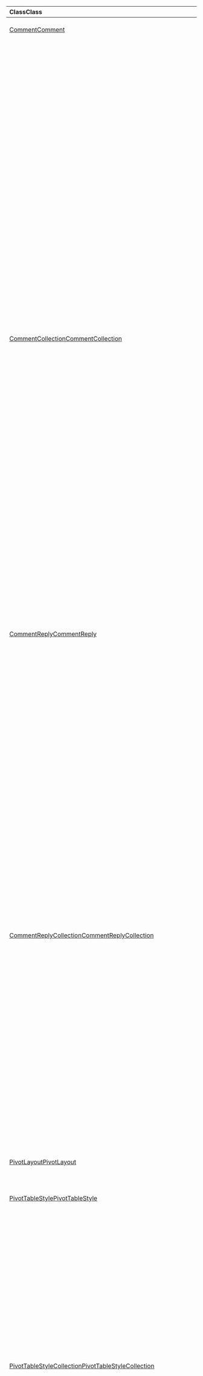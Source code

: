 | <span data-ttu-id="04aca-101">Class</span><span class="sxs-lookup"><span data-stu-id="04aca-101">Class</span></span> | <span data-ttu-id="04aca-102">Campos</span><span class="sxs-lookup"><span data-stu-id="04aca-102">Fields</span></span> | <span data-ttu-id="04aca-103">Descripción</span><span class="sxs-lookup"><span data-stu-id="04aca-103">Description</span></span> |
|:---|:---|:---|
|[<span data-ttu-id="04aca-104">Comment</span><span class="sxs-lookup"><span data-stu-id="04aca-104">Comment</span></span>](/javascript/api/excel/excel.comment)|[<span data-ttu-id="04aca-105">content</span><span class="sxs-lookup"><span data-stu-id="04aca-105">content</span></span>](/javascript/api/excel/excel.comment#content)|<span data-ttu-id="04aca-106">Contenido del comentario.</span><span class="sxs-lookup"><span data-stu-id="04aca-106">The comment's content.</span></span>|
||[<span data-ttu-id="04aca-107">delete()</span><span class="sxs-lookup"><span data-stu-id="04aca-107">delete()</span></span>](/javascript/api/excel/excel.comment#delete--)|<span data-ttu-id="04aca-108">Elimina el comentario y todas las respuestas conectadas.</span><span class="sxs-lookup"><span data-stu-id="04aca-108">Deletes the comment and all the connected replies.</span></span>|
||[<span data-ttu-id="04aca-109">getLocation()</span><span class="sxs-lookup"><span data-stu-id="04aca-109">getLocation()</span></span>](/javascript/api/excel/excel.comment#getlocation--)|<span data-ttu-id="04aca-110">Obtiene la celda en la que se encuentra este comentario.</span><span class="sxs-lookup"><span data-stu-id="04aca-110">Gets the cell where this comment is located.</span></span>|
||[<span data-ttu-id="04aca-111">authorEmail</span><span class="sxs-lookup"><span data-stu-id="04aca-111">authorEmail</span></span>](/javascript/api/excel/excel.comment#authoremail)|<span data-ttu-id="04aca-112">Obtiene el correo electrónico del autor del comentario.</span><span class="sxs-lookup"><span data-stu-id="04aca-112">Gets the email of the comment's author.</span></span>|
||[<span data-ttu-id="04aca-113">authorName</span><span class="sxs-lookup"><span data-stu-id="04aca-113">authorName</span></span>](/javascript/api/excel/excel.comment#authorname)|<span data-ttu-id="04aca-114">Obtiene el nombre del autor del comentario.</span><span class="sxs-lookup"><span data-stu-id="04aca-114">Gets the name of the comment's author.</span></span>|
||[<span data-ttu-id="04aca-115">creationDate</span><span class="sxs-lookup"><span data-stu-id="04aca-115">creationDate</span></span>](/javascript/api/excel/excel.comment#creationdate)|<span data-ttu-id="04aca-116">Obtiene la hora de creación del comentario.</span><span class="sxs-lookup"><span data-stu-id="04aca-116">Gets the creation time of the comment.</span></span>|
||[<span data-ttu-id="04aca-117">id</span><span class="sxs-lookup"><span data-stu-id="04aca-117">id</span></span>](/javascript/api/excel/excel.comment#id)|<span data-ttu-id="04aca-118">Especifica el identificador del comentario.</span><span class="sxs-lookup"><span data-stu-id="04aca-118">Specifies the comment identifier.</span></span>|
||[<span data-ttu-id="04aca-119">replies</span><span class="sxs-lookup"><span data-stu-id="04aca-119">replies</span></span>](/javascript/api/excel/excel.comment#replies)|<span data-ttu-id="04aca-120">Indica una colección de objetos de respuesta asociados con el comentario.</span><span class="sxs-lookup"><span data-stu-id="04aca-120">Represents a collection of reply objects associated with the comment.</span></span>|
|[<span data-ttu-id="04aca-121">CommentCollection</span><span class="sxs-lookup"><span data-stu-id="04aca-121">CommentCollection</span></span>](/javascript/api/excel/excel.commentcollection)|[<span data-ttu-id="04aca-122">Add (cellAddress: \| cadena de rango, Content: String, ContentType?: Excel. ContentType)</span><span class="sxs-lookup"><span data-stu-id="04aca-122">add(cellAddress: Range \| string, content: string, contentType?: Excel.ContentType)</span></span>](/javascript/api/excel/excel.commentcollection#add-celladdress--content--contenttype-)|<span data-ttu-id="04aca-123">Crea un nuevo comentario con el contenido específico de la celda.</span><span class="sxs-lookup"><span data-stu-id="04aca-123">Creates a new comment with the given content on the given cell.</span></span>|
||[<span data-ttu-id="04aca-124">getCount()</span><span class="sxs-lookup"><span data-stu-id="04aca-124">getCount()</span></span>](/javascript/api/excel/excel.commentcollection#getcount--)|<span data-ttu-id="04aca-125">Obtiene el número de comentarios de la colección.</span><span class="sxs-lookup"><span data-stu-id="04aca-125">Gets the number of comments in the collection.</span></span>|
||[<span data-ttu-id="04aca-126">getItem(commentId: string)</span><span class="sxs-lookup"><span data-stu-id="04aca-126">getItem(commentId: string)</span></span>](/javascript/api/excel/excel.commentcollection#getitem-commentid-)|<span data-ttu-id="04aca-127">Obtiene un comentario de la colección en función de su identificador.</span><span class="sxs-lookup"><span data-stu-id="04aca-127">Gets a comment from the collection based on its ID.</span></span>|
||[<span data-ttu-id="04aca-128">getItemAt(index: number)</span><span class="sxs-lookup"><span data-stu-id="04aca-128">getItemAt(index: number)</span></span>](/javascript/api/excel/excel.commentcollection#getitemat-index-)|<span data-ttu-id="04aca-129">Obtiene un comentario de la colección en función de su posición.</span><span class="sxs-lookup"><span data-stu-id="04aca-129">Gets a comment from the collection based on its position.</span></span>|
||[<span data-ttu-id="04aca-130">getItemByCell(cellAddress: Range \| string)</span><span class="sxs-lookup"><span data-stu-id="04aca-130">getItemByCell(cellAddress: Range \| string)</span></span>](/javascript/api/excel/excel.commentcollection#getitembycell-celladdress-)|<span data-ttu-id="04aca-131">Obtiene el comentario de la celda especificada.</span><span class="sxs-lookup"><span data-stu-id="04aca-131">Gets the comment from the specified cell.</span></span>|
||[<span data-ttu-id="04aca-132">getItemByReplyId(replyId: string)</span><span class="sxs-lookup"><span data-stu-id="04aca-132">getItemByReplyId(replyId: string)</span></span>](/javascript/api/excel/excel.commentcollection#getitembyreplyid-replyid-)|<span data-ttu-id="04aca-133">Obtiene el comentario al que está conectada la respuesta determinada.</span><span class="sxs-lookup"><span data-stu-id="04aca-133">Gets the comment to which the given reply is connected.</span></span>|
||[<span data-ttu-id="04aca-134">items</span><span class="sxs-lookup"><span data-stu-id="04aca-134">items</span></span>](/javascript/api/excel/excel.commentcollection#items)|<span data-ttu-id="04aca-135">Obtiene los elementos secundarios cargados en esta colección.</span><span class="sxs-lookup"><span data-stu-id="04aca-135">Gets the loaded child items in this collection.</span></span>|
|[<span data-ttu-id="04aca-136">CommentReply</span><span class="sxs-lookup"><span data-stu-id="04aca-136">CommentReply</span></span>](/javascript/api/excel/excel.commentreply)|[<span data-ttu-id="04aca-137">content</span><span class="sxs-lookup"><span data-stu-id="04aca-137">content</span></span>](/javascript/api/excel/excel.commentreply#content)|<span data-ttu-id="04aca-138">Contenido de la respuesta del comentario.</span><span class="sxs-lookup"><span data-stu-id="04aca-138">The comment reply's content.</span></span>|
||[<span data-ttu-id="04aca-139">delete()</span><span class="sxs-lookup"><span data-stu-id="04aca-139">delete()</span></span>](/javascript/api/excel/excel.commentreply#delete--)|<span data-ttu-id="04aca-140">Elimina la respuesta del comentario.</span><span class="sxs-lookup"><span data-stu-id="04aca-140">Deletes the comment reply.</span></span>|
||[<span data-ttu-id="04aca-141">getLocation()</span><span class="sxs-lookup"><span data-stu-id="04aca-141">getLocation()</span></span>](/javascript/api/excel/excel.commentreply#getlocation--)|<span data-ttu-id="04aca-142">Obtiene la celda en la que se encuentra este comentario de respuesta.</span><span class="sxs-lookup"><span data-stu-id="04aca-142">Gets the cell where this comment reply is located.</span></span>|
||[<span data-ttu-id="04aca-143">getParentComment()</span><span class="sxs-lookup"><span data-stu-id="04aca-143">getParentComment()</span></span>](/javascript/api/excel/excel.commentreply#getparentcomment--)|<span data-ttu-id="04aca-144">Obtiene el comentario primario de esta respuesta.</span><span class="sxs-lookup"><span data-stu-id="04aca-144">Gets the parent comment of this reply.</span></span>|
||[<span data-ttu-id="04aca-145">authorEmail</span><span class="sxs-lookup"><span data-stu-id="04aca-145">authorEmail</span></span>](/javascript/api/excel/excel.commentreply#authoremail)|<span data-ttu-id="04aca-146">Obtiene el correo electrónico del autor de la respuesta del comentario.</span><span class="sxs-lookup"><span data-stu-id="04aca-146">Gets the email of the comment reply's author.</span></span>|
||[<span data-ttu-id="04aca-147">authorName</span><span class="sxs-lookup"><span data-stu-id="04aca-147">authorName</span></span>](/javascript/api/excel/excel.commentreply#authorname)|<span data-ttu-id="04aca-148">Obtiene el nombre del autor de la respuesta del comentario.</span><span class="sxs-lookup"><span data-stu-id="04aca-148">Gets the name of the comment reply's author.</span></span>|
||[<span data-ttu-id="04aca-149">creationDate</span><span class="sxs-lookup"><span data-stu-id="04aca-149">creationDate</span></span>](/javascript/api/excel/excel.commentreply#creationdate)|<span data-ttu-id="04aca-150">Obtiene la hora de creación de la respuesta del comentario.</span><span class="sxs-lookup"><span data-stu-id="04aca-150">Gets the creation time of the comment reply.</span></span>|
||[<span data-ttu-id="04aca-151">id</span><span class="sxs-lookup"><span data-stu-id="04aca-151">id</span></span>](/javascript/api/excel/excel.commentreply#id)|<span data-ttu-id="04aca-152">Especifica el identificador de respuesta de comentario.</span><span class="sxs-lookup"><span data-stu-id="04aca-152">Specifies the comment reply identifier.</span></span>|
|[<span data-ttu-id="04aca-153">CommentReplyCollection</span><span class="sxs-lookup"><span data-stu-id="04aca-153">CommentReplyCollection</span></span>](/javascript/api/excel/excel.commentreplycollection)|[<span data-ttu-id="04aca-154">add(content: string, contentType?: Excel.ContentType)</span><span class="sxs-lookup"><span data-stu-id="04aca-154">add(content: string, contentType?: Excel.ContentType)</span></span>](/javascript/api/excel/excel.commentreplycollection#add-content--contenttype-)|<span data-ttu-id="04aca-155">Crea una respuesta comentario por comentario.</span><span class="sxs-lookup"><span data-stu-id="04aca-155">Creates a comment reply for comment.</span></span>|
||[<span data-ttu-id="04aca-156">getCount()</span><span class="sxs-lookup"><span data-stu-id="04aca-156">getCount()</span></span>](/javascript/api/excel/excel.commentreplycollection#getcount--)|<span data-ttu-id="04aca-157">Obtiene el número de respuestas de comentarios de la colección.</span><span class="sxs-lookup"><span data-stu-id="04aca-157">Gets the number of comment replies in the collection.</span></span>|
||[<span data-ttu-id="04aca-158">getItem(commentReplyId: string)</span><span class="sxs-lookup"><span data-stu-id="04aca-158">getItem(commentReplyId: string)</span></span>](/javascript/api/excel/excel.commentreplycollection#getitem-commentreplyid-)|<span data-ttu-id="04aca-159">Devuelve una respuesta de comentario identificada por su Id.</span><span class="sxs-lookup"><span data-stu-id="04aca-159">Returns a comment reply identified by its ID.</span></span>|
||[<span data-ttu-id="04aca-160">getItemAt(index: number)</span><span class="sxs-lookup"><span data-stu-id="04aca-160">getItemAt(index: number)</span></span>](/javascript/api/excel/excel.commentreplycollection#getitemat-index-)|<span data-ttu-id="04aca-161">Obtiene una respuesta comentario en función de su posición en la colección.</span><span class="sxs-lookup"><span data-stu-id="04aca-161">Gets a comment reply based on its position in the collection.</span></span>|
||[<span data-ttu-id="04aca-162">items</span><span class="sxs-lookup"><span data-stu-id="04aca-162">items</span></span>](/javascript/api/excel/excel.commentreplycollection#items)|<span data-ttu-id="04aca-163">Obtiene los elementos secundarios cargados en esta colección.</span><span class="sxs-lookup"><span data-stu-id="04aca-163">Gets the loaded child items in this collection.</span></span>|
|[<span data-ttu-id="04aca-164">PivotLayout</span><span class="sxs-lookup"><span data-stu-id="04aca-164">PivotLayout</span></span>](/javascript/api/excel/excel.pivotlayout)|[<span data-ttu-id="04aca-165">enableFieldList</span><span class="sxs-lookup"><span data-stu-id="04aca-165">enableFieldList</span></span>](/javascript/api/excel/excel.pivotlayout#enablefieldlist)|<span data-ttu-id="04aca-166">Especifica si se puede mostrar la lista de campos en la interfaz de usuario.</span><span class="sxs-lookup"><span data-stu-id="04aca-166">Specifies if the field list can be shown in the UI.</span></span>|
|[<span data-ttu-id="04aca-167">PivotTableStyle</span><span class="sxs-lookup"><span data-stu-id="04aca-167">PivotTableStyle</span></span>](/javascript/api/excel/excel.pivottablestyle)|[<span data-ttu-id="04aca-168">delete()</span><span class="sxs-lookup"><span data-stu-id="04aca-168">delete()</span></span>](/javascript/api/excel/excel.pivottablestyle#delete--)|<span data-ttu-id="04aca-169">Elimina la PivotTableStyle.</span><span class="sxs-lookup"><span data-stu-id="04aca-169">Deletes the PivotTableStyle.</span></span>|
||[<span data-ttu-id="04aca-170">duplicate()</span><span class="sxs-lookup"><span data-stu-id="04aca-170">duplicate()</span></span>](/javascript/api/excel/excel.pivottablestyle#duplicate--)|<span data-ttu-id="04aca-171">Crea un duplicado de este PivotTableStyle con copias de todos los elementos de estilo.</span><span class="sxs-lookup"><span data-stu-id="04aca-171">Creates a duplicate of this PivotTableStyle with copies of all the style elements.</span></span>|
||[<span data-ttu-id="04aca-172">name</span><span class="sxs-lookup"><span data-stu-id="04aca-172">name</span></span>](/javascript/api/excel/excel.pivottablestyle#name)|<span data-ttu-id="04aca-173">Obtiene el nombre del PivotTableStyle.</span><span class="sxs-lookup"><span data-stu-id="04aca-173">Gets the name of the PivotTableStyle.</span></span>|
||[<span data-ttu-id="04aca-174">readOnly</span><span class="sxs-lookup"><span data-stu-id="04aca-174">readOnly</span></span>](/javascript/api/excel/excel.pivottablestyle#readonly)|<span data-ttu-id="04aca-175">Especifica si este objeto PivotTableStyle es de solo lectura.</span><span class="sxs-lookup"><span data-stu-id="04aca-175">Specifies if this PivotTableStyle object is read-only.</span></span>|
|[<span data-ttu-id="04aca-176">PivotTableStyleCollection</span><span class="sxs-lookup"><span data-stu-id="04aca-176">PivotTableStyleCollection</span></span>](/javascript/api/excel/excel.pivottablestylecollection)|[<span data-ttu-id="04aca-177">add(name: string, makeUniqueName?: boolean)</span><span class="sxs-lookup"><span data-stu-id="04aca-177">add(name: string, makeUniqueName?: boolean)</span></span>](/javascript/api/excel/excel.pivottablestylecollection#add-name--makeuniquename-)|<span data-ttu-id="04aca-178">Crea un PivotTableStyle en blanco con el nombre especificado.</span><span class="sxs-lookup"><span data-stu-id="04aca-178">Creates a blank PivotTableStyle with the specified name.</span></span>|
||[<span data-ttu-id="04aca-179">getCount()</span><span class="sxs-lookup"><span data-stu-id="04aca-179">getCount()</span></span>](/javascript/api/excel/excel.pivottablestylecollection#getcount--)|<span data-ttu-id="04aca-180">Obtiene el número de estilos de tabla dinámica en la colección.</span><span class="sxs-lookup"><span data-stu-id="04aca-180">Gets the number of PivotTable styles in the collection.</span></span>|
||[<span data-ttu-id="04aca-181">getDefault()</span><span class="sxs-lookup"><span data-stu-id="04aca-181">getDefault()</span></span>](/javascript/api/excel/excel.pivottablestylecollection#getdefault--)|<span data-ttu-id="04aca-182">Obtiene el PivotTableStyle predeterminado para el ámbito del objeto principal.</span><span class="sxs-lookup"><span data-stu-id="04aca-182">Gets the default PivotTableStyle for the parent object's scope.</span></span>|
||[<span data-ttu-id="04aca-183">getItem(name: string)</span><span class="sxs-lookup"><span data-stu-id="04aca-183">getItem(name: string)</span></span>](/javascript/api/excel/excel.pivottablestylecollection#getitem-name-)|<span data-ttu-id="04aca-184">Obtiene un PivotTableStyle por nombre.</span><span class="sxs-lookup"><span data-stu-id="04aca-184">Gets a PivotTableStyle by name.</span></span>|
||[<span data-ttu-id="04aca-185">getItemOrNullObject(name: string)</span><span class="sxs-lookup"><span data-stu-id="04aca-185">getItemOrNullObject(name: string)</span></span>](/javascript/api/excel/excel.pivottablestylecollection#getitemornullobject-name-)|<span data-ttu-id="04aca-186">Obtiene un PivotTableStyle por nombre.</span><span class="sxs-lookup"><span data-stu-id="04aca-186">Gets a PivotTableStyle by name.</span></span>|
||[<span data-ttu-id="04aca-187">items</span><span class="sxs-lookup"><span data-stu-id="04aca-187">items</span></span>](/javascript/api/excel/excel.pivottablestylecollection#items)|<span data-ttu-id="04aca-188">Obtiene los elementos secundarios cargados en esta colección.</span><span class="sxs-lookup"><span data-stu-id="04aca-188">Gets the loaded child items in this collection.</span></span>|
||[<span data-ttu-id="04aca-189">setDefault(newDefaultStyle: PivotTableStyle \| string)</span><span class="sxs-lookup"><span data-stu-id="04aca-189">setDefault(newDefaultStyle: PivotTableStyle \| string)</span></span>](/javascript/api/excel/excel.pivottablestylecollection#setdefault-newdefaultstyle-)|<span data-ttu-id="04aca-190">Establece el PivotTableStyle predeterminado para usar en el ámbito del objeto principal.</span><span class="sxs-lookup"><span data-stu-id="04aca-190">Sets the default PivotTableStyle for use in the parent object's scope.</span></span>|
|[<span data-ttu-id="04aca-191">Range</span><span class="sxs-lookup"><span data-stu-id="04aca-191">Range</span></span>](/javascript/api/excel/excel.range)|[<span data-ttu-id="04aca-192">Group (groupOption: Excel. GroupOption)</span><span class="sxs-lookup"><span data-stu-id="04aca-192">group(groupOption: Excel.GroupOption)</span></span>](/javascript/api/excel/excel.range#group-groupoption-)|<span data-ttu-id="04aca-193">Agrupa las columnas y las filas de un esquema.</span><span class="sxs-lookup"><span data-stu-id="04aca-193">Groups columns and rows for an outline.</span></span>|
||[<span data-ttu-id="04aca-194">hideGroupDetails (groupOption: Excel. GroupOption)</span><span class="sxs-lookup"><span data-stu-id="04aca-194">hideGroupDetails(groupOption: Excel.GroupOption)</span></span>](/javascript/api/excel/excel.range#hidegroupdetails-groupoption-)|<span data-ttu-id="04aca-195">Oculta los detalles del grupo de filas o columnas.</span><span class="sxs-lookup"><span data-stu-id="04aca-195">Hide details of the row or column group.</span></span>|
||[<span data-ttu-id="04aca-196">height</span><span class="sxs-lookup"><span data-stu-id="04aca-196">height</span></span>](/javascript/api/excel/excel.range#height)|<span data-ttu-id="04aca-197">Devuelve la distancia en puntos, con un zoom del 100%, desde el borde superior del rango hasta el borde inferior del mismo.</span><span class="sxs-lookup"><span data-stu-id="04aca-197">Returns the distance in points, for 100% zoom, from top edge of the range to bottom edge of the range.</span></span>|
||[<span data-ttu-id="04aca-198">left</span><span class="sxs-lookup"><span data-stu-id="04aca-198">left</span></span>](/javascript/api/excel/excel.range#left)|<span data-ttu-id="04aca-199">Devuelve la distancia en puntos, con un zoom del 100%, desde el borde izquierdo de la hoja de cálculo hasta el borde izquierdo del rango.</span><span class="sxs-lookup"><span data-stu-id="04aca-199">Returns the distance in points, for 100% zoom, from left edge of the worksheet to left edge of the range.</span></span>|
||[<span data-ttu-id="04aca-200">top</span><span class="sxs-lookup"><span data-stu-id="04aca-200">top</span></span>](/javascript/api/excel/excel.range#top)|<span data-ttu-id="04aca-201">Devuelve la distancia en puntos, con un zoom del 100%, desde el borde superior de la hoja de cálculo hasta el borde superior del rango.</span><span class="sxs-lookup"><span data-stu-id="04aca-201">Returns the distance in points, for 100% zoom, from top edge of the worksheet to top edge of the range.</span></span>|
||[<span data-ttu-id="04aca-202">width</span><span class="sxs-lookup"><span data-stu-id="04aca-202">width</span></span>](/javascript/api/excel/excel.range#width)|<span data-ttu-id="04aca-203">Devuelve la distancia en puntos, con un zoom del 100%, desde el borde izquierdo del rango hasta el borde derecho del mismo.</span><span class="sxs-lookup"><span data-stu-id="04aca-203">Returns the distance in points, for 100% zoom, from left edge of the range to right edge of the range.</span></span>|
||[<span data-ttu-id="04aca-204">showGroupDetails (groupOption: Excel. GroupOption)</span><span class="sxs-lookup"><span data-stu-id="04aca-204">showGroupDetails(groupOption: Excel.GroupOption)</span></span>](/javascript/api/excel/excel.range#showgroupdetails-groupoption-)|<span data-ttu-id="04aca-205">Muestra los detalles del grupo de filas o columnas.</span><span class="sxs-lookup"><span data-stu-id="04aca-205">Show details of the row or column group.</span></span>|
||[<span data-ttu-id="04aca-206">desagrupar (groupOption: Excel. GroupOption)</span><span class="sxs-lookup"><span data-stu-id="04aca-206">ungroup(groupOption: Excel.GroupOption)</span></span>](/javascript/api/excel/excel.range#ungroup-groupoption-)|<span data-ttu-id="04aca-207">Desagrupa las columnas y las filas de un esquema.</span><span class="sxs-lookup"><span data-stu-id="04aca-207">Ungroups columns and rows for an outline.</span></span>|
|[<span data-ttu-id="04aca-208">Shape</span><span class="sxs-lookup"><span data-stu-id="04aca-208">Shape</span></span>](/javascript/api/excel/excel.shape)|[<span data-ttu-id="04aca-209">copyTo(destinationSheet?: Worksheet \| string)</span><span class="sxs-lookup"><span data-stu-id="04aca-209">copyTo(destinationSheet?: Worksheet \| string)</span></span>](/javascript/api/excel/excel.shape#copyto-destinationsheet-)|<span data-ttu-id="04aca-210">Copia y pega un objeto Shape.</span><span class="sxs-lookup"><span data-stu-id="04aca-210">Copies and pastes a Shape object.</span></span>|
||[<span data-ttu-id="04aca-211">placement</span><span class="sxs-lookup"><span data-stu-id="04aca-211">placement</span></span>](/javascript/api/excel/excel.shape#placement)|<span data-ttu-id="04aca-212">Representa cómo está asociado el objeto a las celdas inferiores.</span><span class="sxs-lookup"><span data-stu-id="04aca-212">Represents how the object is attached to the cells below it.</span></span>|
|[<span data-ttu-id="04aca-213">Slicer</span><span class="sxs-lookup"><span data-stu-id="04aca-213">Slicer</span></span>](/javascript/api/excel/excel.slicer)|[<span data-ttu-id="04aca-214">caption</span><span class="sxs-lookup"><span data-stu-id="04aca-214">caption</span></span>](/javascript/api/excel/excel.slicer#caption)|<span data-ttu-id="04aca-215">Indica el título de la segmentación.</span><span class="sxs-lookup"><span data-stu-id="04aca-215">Represents the caption of slicer.</span></span>|
||[<span data-ttu-id="04aca-216">clearFilters()</span><span class="sxs-lookup"><span data-stu-id="04aca-216">clearFilters()</span></span>](/javascript/api/excel/excel.slicer#clearfilters--)|<span data-ttu-id="04aca-217">Borra todos los filtros aplicados actualmente en la segmentación.</span><span class="sxs-lookup"><span data-stu-id="04aca-217">Clears all the filters currently applied on the slicer.</span></span>|
||[<span data-ttu-id="04aca-218">delete()</span><span class="sxs-lookup"><span data-stu-id="04aca-218">delete()</span></span>](/javascript/api/excel/excel.slicer#delete--)|<span data-ttu-id="04aca-219">Elimina la segmentación.</span><span class="sxs-lookup"><span data-stu-id="04aca-219">Deletes the slicer.</span></span>|
||[<span data-ttu-id="04aca-220">getSelectedItems()</span><span class="sxs-lookup"><span data-stu-id="04aca-220">getSelectedItems()</span></span>](/javascript/api/excel/excel.slicer#getselecteditems--)|<span data-ttu-id="04aca-221">Devuelve una matriz de claves de los elementos seleccionados.</span><span class="sxs-lookup"><span data-stu-id="04aca-221">Returns an array of selected items' keys.</span></span>|
||[<span data-ttu-id="04aca-222">height</span><span class="sxs-lookup"><span data-stu-id="04aca-222">height</span></span>](/javascript/api/excel/excel.slicer#height)|<span data-ttu-id="04aca-223">Indica el alto, en puntos, de la segmentación.</span><span class="sxs-lookup"><span data-stu-id="04aca-223">Represents the height, in points, of the slicer.</span></span>|
||[<span data-ttu-id="04aca-224">left</span><span class="sxs-lookup"><span data-stu-id="04aca-224">left</span></span>](/javascript/api/excel/excel.slicer#left)|<span data-ttu-id="04aca-225">La distancia, en puntos, desde el lado izquierdo de la segmentación hasta el izquierdo de la hoja de cálculo.</span><span class="sxs-lookup"><span data-stu-id="04aca-225">Represents the distance, in points, from the left side of the slicer to the left of the worksheet.</span></span>|
||[<span data-ttu-id="04aca-226">name</span><span class="sxs-lookup"><span data-stu-id="04aca-226">name</span></span>](/javascript/api/excel/excel.slicer#name)|<span data-ttu-id="04aca-227">Indica el nombre de la segmentación.</span><span class="sxs-lookup"><span data-stu-id="04aca-227">Represents the name of slicer.</span></span>|
||[<span data-ttu-id="04aca-228">id</span><span class="sxs-lookup"><span data-stu-id="04aca-228">id</span></span>](/javascript/api/excel/excel.slicer#id)|<span data-ttu-id="04aca-229">Indica el Id. único de la segmentación.</span><span class="sxs-lookup"><span data-stu-id="04aca-229">Represents the unique id of slicer.</span></span>|
||[<span data-ttu-id="04aca-230">isFilterCleared</span><span class="sxs-lookup"><span data-stu-id="04aca-230">isFilterCleared</span></span>](/javascript/api/excel/excel.slicer#isfiltercleared)|<span data-ttu-id="04aca-231">Verdadero si se borran todos los filtros aplicados actualmente en la segmentación.</span><span class="sxs-lookup"><span data-stu-id="04aca-231">True if all filters currently applied on the slicer are cleared.</span></span>|
||[<span data-ttu-id="04aca-232">slicerItems</span><span class="sxs-lookup"><span data-stu-id="04aca-232">slicerItems</span></span>](/javascript/api/excel/excel.slicer#sliceritems)|<span data-ttu-id="04aca-233">Indica la colección de SlicerItems que forman parte de la segmentación.</span><span class="sxs-lookup"><span data-stu-id="04aca-233">Represents the collection of SlicerItems that are part of the slicer.</span></span>|
||[<span data-ttu-id="04aca-234">worksheet</span><span class="sxs-lookup"><span data-stu-id="04aca-234">worksheet</span></span>](/javascript/api/excel/excel.slicer#worksheet)|<span data-ttu-id="04aca-235">Indica la hoja de cálculo que contiene la segmentación.</span><span class="sxs-lookup"><span data-stu-id="04aca-235">Represents the worksheet containing the slicer.</span></span>|
||<span data-ttu-id="04aca-236">[selectItems(items?: string[])](/javascript/api/excel/excel.slicer#selectitems-items-)</span><span class="sxs-lookup"><span data-stu-id="04aca-236">[selectItems(items?: string[])](/javascript/api/excel/excel.slicer#selectitems-items-)</span></span>|<span data-ttu-id="04aca-237">Selecciona los elementos del rebanador en función de sus claves.</span><span class="sxs-lookup"><span data-stu-id="04aca-237">Selects slicer items based on their keys.</span></span>|
||[<span data-ttu-id="04aca-238">sortBy</span><span class="sxs-lookup"><span data-stu-id="04aca-238">sortBy</span></span>](/javascript/api/excel/excel.slicer#sortby)|<span data-ttu-id="04aca-239">Indica el orden de los elementos de la segmentación.</span><span class="sxs-lookup"><span data-stu-id="04aca-239">Represents the sort order of the items in the slicer.</span></span>|
||[<span data-ttu-id="04aca-240">style</span><span class="sxs-lookup"><span data-stu-id="04aca-240">style</span></span>](/javascript/api/excel/excel.slicer#style)|<span data-ttu-id="04aca-241">Valor constante que representa el estilo de segmentación.</span><span class="sxs-lookup"><span data-stu-id="04aca-241">Constant value that represents the Slicer style.</span></span>|
||[<span data-ttu-id="04aca-242">top</span><span class="sxs-lookup"><span data-stu-id="04aca-242">top</span></span>](/javascript/api/excel/excel.slicer#top)|<span data-ttu-id="04aca-243">La distancia, en puntos, desde el borde superior de la segmentación hasta la parte superior de la hoja de cálculo.</span><span class="sxs-lookup"><span data-stu-id="04aca-243">Represents the distance, in points, from the top edge of the slicer to the top of the worksheet.</span></span>|
||[<span data-ttu-id="04aca-244">width</span><span class="sxs-lookup"><span data-stu-id="04aca-244">width</span></span>](/javascript/api/excel/excel.slicer#width)|<span data-ttu-id="04aca-245">Indica el ancho, en puntos, de la segmentación.</span><span class="sxs-lookup"><span data-stu-id="04aca-245">Represents the width, in points, of the slicer.</span></span>|
|[<span data-ttu-id="04aca-246">SlicerCollection</span><span class="sxs-lookup"><span data-stu-id="04aca-246">SlicerCollection</span></span>](/javascript/api/excel/excel.slicercollection)|[<span data-ttu-id="04aca-247">add(slicerSource: string \| PivotTable \| Table, sourceField: string \| PivotField \| number \| TableColumn, slicerDestination?: string \| Worksheet)</span><span class="sxs-lookup"><span data-stu-id="04aca-247">add(slicerSource: string \| PivotTable \| Table, sourceField: string \| PivotField \| number \| TableColumn, slicerDestination?: string \| Worksheet)</span></span>](/javascript/api/excel/excel.slicercollection#add-slicersource--sourcefield--slicerdestination-)|<span data-ttu-id="04aca-248">Agrega una nueva segmentación al libro.</span><span class="sxs-lookup"><span data-stu-id="04aca-248">Adds a new slicer to the workbook.</span></span>|
||[<span data-ttu-id="04aca-249">getCount()</span><span class="sxs-lookup"><span data-stu-id="04aca-249">getCount()</span></span>](/javascript/api/excel/excel.slicercollection#getcount--)|<span data-ttu-id="04aca-250">Devuelve el número de segmentaciones incluidas en la colección.</span><span class="sxs-lookup"><span data-stu-id="04aca-250">Returns the number of slicers in the collection.</span></span>|
||[<span data-ttu-id="04aca-251">getItem(key: string)</span><span class="sxs-lookup"><span data-stu-id="04aca-251">getItem(key: string)</span></span>](/javascript/api/excel/excel.slicercollection#getitem-key-)|<span data-ttu-id="04aca-252">Obtiene un objeto de segmentación mediante su nombre o identificador.</span><span class="sxs-lookup"><span data-stu-id="04aca-252">Gets a slicer object using its name or id.</span></span>|
||[<span data-ttu-id="04aca-253">getItemAt(index: number)</span><span class="sxs-lookup"><span data-stu-id="04aca-253">getItemAt(index: number)</span></span>](/javascript/api/excel/excel.slicercollection#getitemat-index-)|<span data-ttu-id="04aca-254">Obtiene una segmentación basándose en su posición en la colección.</span><span class="sxs-lookup"><span data-stu-id="04aca-254">Gets a slicer based on its position in the collection.</span></span>|
||[<span data-ttu-id="04aca-255">getItemOrNullObject(key: string)</span><span class="sxs-lookup"><span data-stu-id="04aca-255">getItemOrNullObject(key: string)</span></span>](/javascript/api/excel/excel.slicercollection#getitemornullobject-key-)|<span data-ttu-id="04aca-256">Obtiene un rebanador mediante su nombre o identificador.</span><span class="sxs-lookup"><span data-stu-id="04aca-256">Gets a slicer using its name or id.</span></span>|
||[<span data-ttu-id="04aca-257">items</span><span class="sxs-lookup"><span data-stu-id="04aca-257">items</span></span>](/javascript/api/excel/excel.slicercollection#items)|<span data-ttu-id="04aca-258">Obtiene los elementos secundarios cargados en esta colección.</span><span class="sxs-lookup"><span data-stu-id="04aca-258">Gets the loaded child items in this collection.</span></span>|
|[<span data-ttu-id="04aca-259">SlicerItem</span><span class="sxs-lookup"><span data-stu-id="04aca-259">SlicerItem</span></span>](/javascript/api/excel/excel.sliceritem)|[<span data-ttu-id="04aca-260">isSelected</span><span class="sxs-lookup"><span data-stu-id="04aca-260">isSelected</span></span>](/javascript/api/excel/excel.sliceritem#isselected)|<span data-ttu-id="04aca-261">Es True si se selecciona el elemento de segmentación.</span><span class="sxs-lookup"><span data-stu-id="04aca-261">True if the slicer item is selected.</span></span>|
||[<span data-ttu-id="04aca-262">hasData</span><span class="sxs-lookup"><span data-stu-id="04aca-262">hasData</span></span>](/javascript/api/excel/excel.sliceritem#hasdata)|<span data-ttu-id="04aca-263">True si el elemento de segmentación tiene datos.</span><span class="sxs-lookup"><span data-stu-id="04aca-263">True if the slicer item has data.</span></span>|
||[<span data-ttu-id="04aca-264">key</span><span class="sxs-lookup"><span data-stu-id="04aca-264">key</span></span>](/javascript/api/excel/excel.sliceritem#key)|<span data-ttu-id="04aca-265">Indica el valor único que representa el elemento de segmentación.</span><span class="sxs-lookup"><span data-stu-id="04aca-265">Represents the unique value representing the slicer item.</span></span>|
||[<span data-ttu-id="04aca-266">name</span><span class="sxs-lookup"><span data-stu-id="04aca-266">name</span></span>](/javascript/api/excel/excel.sliceritem#name)|<span data-ttu-id="04aca-267">Representa el título que se muestra en la interfaz de usuario.</span><span class="sxs-lookup"><span data-stu-id="04aca-267">Represents the title displayed in the UI.</span></span>|
|[<span data-ttu-id="04aca-268">SlicerItemCollection</span><span class="sxs-lookup"><span data-stu-id="04aca-268">SlicerItemCollection</span></span>](/javascript/api/excel/excel.sliceritemcollection)|[<span data-ttu-id="04aca-269">getCount()</span><span class="sxs-lookup"><span data-stu-id="04aca-269">getCount()</span></span>](/javascript/api/excel/excel.sliceritemcollection#getcount--)|<span data-ttu-id="04aca-270">Indica el número de elementos de segmentación en la segmentación.</span><span class="sxs-lookup"><span data-stu-id="04aca-270">Returns the number of slicer items in the slicer.</span></span>|
||[<span data-ttu-id="04aca-271">getItem(key: string)</span><span class="sxs-lookup"><span data-stu-id="04aca-271">getItem(key: string)</span></span>](/javascript/api/excel/excel.sliceritemcollection#getitem-key-)|<span data-ttu-id="04aca-272">Obtiene una objeto de elemento de segmentación con su nombre o clave.</span><span class="sxs-lookup"><span data-stu-id="04aca-272">Gets a slicer item object using its key or name.</span></span>|
||[<span data-ttu-id="04aca-273">getItemAt(index: number)</span><span class="sxs-lookup"><span data-stu-id="04aca-273">getItemAt(index: number)</span></span>](/javascript/api/excel/excel.sliceritemcollection#getitemat-index-)|<span data-ttu-id="04aca-274">Obtiene un elemento de segmentación basándose en su posición en la colección.</span><span class="sxs-lookup"><span data-stu-id="04aca-274">Gets a slicer item based on its position in the collection.</span></span>|
||[<span data-ttu-id="04aca-275">getItemOrNullObject(key: string)</span><span class="sxs-lookup"><span data-stu-id="04aca-275">getItemOrNullObject(key: string)</span></span>](/javascript/api/excel/excel.sliceritemcollection#getitemornullobject-key-)|<span data-ttu-id="04aca-276">Obtiene un elemento de segmentación mediante su nombre o la clave.</span><span class="sxs-lookup"><span data-stu-id="04aca-276">Gets a slicer item using its key or name.</span></span>|
||[<span data-ttu-id="04aca-277">items</span><span class="sxs-lookup"><span data-stu-id="04aca-277">items</span></span>](/javascript/api/excel/excel.sliceritemcollection#items)|<span data-ttu-id="04aca-278">Obtiene los elementos secundarios cargados en esta colección.</span><span class="sxs-lookup"><span data-stu-id="04aca-278">Gets the loaded child items in this collection.</span></span>|
|[<span data-ttu-id="04aca-279">SlicerStyle</span><span class="sxs-lookup"><span data-stu-id="04aca-279">SlicerStyle</span></span>](/javascript/api/excel/excel.slicerstyle)|[<span data-ttu-id="04aca-280">delete()</span><span class="sxs-lookup"><span data-stu-id="04aca-280">delete()</span></span>](/javascript/api/excel/excel.slicerstyle#delete--)|<span data-ttu-id="04aca-281">Elimina SlicerStyle.</span><span class="sxs-lookup"><span data-stu-id="04aca-281">Deletes the SlicerStyle.</span></span>|
||[<span data-ttu-id="04aca-282">duplicate()</span><span class="sxs-lookup"><span data-stu-id="04aca-282">duplicate()</span></span>](/javascript/api/excel/excel.slicerstyle#duplicate--)|<span data-ttu-id="04aca-283">Crea un duplicado de este SlicerStyle con copias de todos los elementos de estilo.</span><span class="sxs-lookup"><span data-stu-id="04aca-283">Creates a duplicate of this SlicerStyle with copies of all the style elements.</span></span>|
||[<span data-ttu-id="04aca-284">name</span><span class="sxs-lookup"><span data-stu-id="04aca-284">name</span></span>](/javascript/api/excel/excel.slicerstyle#name)|<span data-ttu-id="04aca-285">Obtiene el nombre del SlicerStyle.</span><span class="sxs-lookup"><span data-stu-id="04aca-285">Gets the name of the SlicerStyle.</span></span>|
||[<span data-ttu-id="04aca-286">readOnly</span><span class="sxs-lookup"><span data-stu-id="04aca-286">readOnly</span></span>](/javascript/api/excel/excel.slicerstyle#readonly)|<span data-ttu-id="04aca-287">Especifica si este objeto SlicerStyle es de solo lectura.</span><span class="sxs-lookup"><span data-stu-id="04aca-287">Specifies if this SlicerStyle object is read-only.</span></span>|
|[<span data-ttu-id="04aca-288">SlicerStyleCollection</span><span class="sxs-lookup"><span data-stu-id="04aca-288">SlicerStyleCollection</span></span>](/javascript/api/excel/excel.slicerstylecollection)|[<span data-ttu-id="04aca-289">add(name: string, makeUniqueName?: boolean)</span><span class="sxs-lookup"><span data-stu-id="04aca-289">add(name: string, makeUniqueName?: boolean)</span></span>](/javascript/api/excel/excel.slicerstylecollection#add-name--makeuniquename-)|<span data-ttu-id="04aca-290">Crea un SlicerStyle en blanco con el nombre especificado.</span><span class="sxs-lookup"><span data-stu-id="04aca-290">Creates a blank SlicerStyle with the specified name.</span></span>|
||[<span data-ttu-id="04aca-291">getCount()</span><span class="sxs-lookup"><span data-stu-id="04aca-291">getCount()</span></span>](/javascript/api/excel/excel.slicerstylecollection#getcount--)|<span data-ttu-id="04aca-292">Obtiene el número de estilos de segmentación en la colección.</span><span class="sxs-lookup"><span data-stu-id="04aca-292">Gets the number of slicer styles in the collection.</span></span>|
||[<span data-ttu-id="04aca-293">getDefault()</span><span class="sxs-lookup"><span data-stu-id="04aca-293">getDefault()</span></span>](/javascript/api/excel/excel.slicerstylecollection#getdefault--)|<span data-ttu-id="04aca-294">Obtiene el SlicerStyle predeterminado para el ámbito del objeto principal.</span><span class="sxs-lookup"><span data-stu-id="04aca-294">Gets the default SlicerStyle for the parent object's scope.</span></span>|
||[<span data-ttu-id="04aca-295">getItem(name: string)</span><span class="sxs-lookup"><span data-stu-id="04aca-295">getItem(name: string)</span></span>](/javascript/api/excel/excel.slicerstylecollection#getitem-name-)|<span data-ttu-id="04aca-296">Obtiene un SlicerStyle por nombre.</span><span class="sxs-lookup"><span data-stu-id="04aca-296">Gets a SlicerStyle by name.</span></span>|
||[<span data-ttu-id="04aca-297">getItemOrNullObject(name: string)</span><span class="sxs-lookup"><span data-stu-id="04aca-297">getItemOrNullObject(name: string)</span></span>](/javascript/api/excel/excel.slicerstylecollection#getitemornullobject-name-)|<span data-ttu-id="04aca-298">Obtiene un SlicerStyle por nombre.</span><span class="sxs-lookup"><span data-stu-id="04aca-298">Gets a SlicerStyle by name.</span></span>|
||[<span data-ttu-id="04aca-299">items</span><span class="sxs-lookup"><span data-stu-id="04aca-299">items</span></span>](/javascript/api/excel/excel.slicerstylecollection#items)|<span data-ttu-id="04aca-300">Obtiene los elementos secundarios cargados en esta colección.</span><span class="sxs-lookup"><span data-stu-id="04aca-300">Gets the loaded child items in this collection.</span></span>|
||[<span data-ttu-id="04aca-301">setDefault(newDefaultStyle: SlicerStyle \| string)</span><span class="sxs-lookup"><span data-stu-id="04aca-301">setDefault(newDefaultStyle: SlicerStyle \| string)</span></span>](/javascript/api/excel/excel.slicerstylecollection#setdefault-newdefaultstyle-)|<span data-ttu-id="04aca-302">Establece el SlicerStyle predeterminado para usar en el ámbito del objeto principal.</span><span class="sxs-lookup"><span data-stu-id="04aca-302">Sets the default SlicerStyle for use in the parent object's scope.</span></span>|
|[<span data-ttu-id="04aca-303">TableStyle</span><span class="sxs-lookup"><span data-stu-id="04aca-303">TableStyle</span></span>](/javascript/api/excel/excel.tablestyle)|[<span data-ttu-id="04aca-304">delete()</span><span class="sxs-lookup"><span data-stu-id="04aca-304">delete()</span></span>](/javascript/api/excel/excel.tablestyle#delete--)|<span data-ttu-id="04aca-305">Elimina TableStyle.</span><span class="sxs-lookup"><span data-stu-id="04aca-305">Deletes the TableStyle.</span></span>|
||[<span data-ttu-id="04aca-306">duplicate()</span><span class="sxs-lookup"><span data-stu-id="04aca-306">duplicate()</span></span>](/javascript/api/excel/excel.tablestyle#duplicate--)|<span data-ttu-id="04aca-307">Crea un duplicado de este TableStyle con copias de todos los elementos de estilo.</span><span class="sxs-lookup"><span data-stu-id="04aca-307">Creates a duplicate of this TableStyle with copies of all the style elements.</span></span>|
||[<span data-ttu-id="04aca-308">name</span><span class="sxs-lookup"><span data-stu-id="04aca-308">name</span></span>](/javascript/api/excel/excel.tablestyle#name)|<span data-ttu-id="04aca-309">Obtiene el nombre del TableStyle.</span><span class="sxs-lookup"><span data-stu-id="04aca-309">Gets the name of the TableStyle.</span></span>|
||[<span data-ttu-id="04aca-310">readOnly</span><span class="sxs-lookup"><span data-stu-id="04aca-310">readOnly</span></span>](/javascript/api/excel/excel.tablestyle#readonly)|<span data-ttu-id="04aca-311">Especifica si este objeto TableStyle es de solo lectura.</span><span class="sxs-lookup"><span data-stu-id="04aca-311">Specifies if this TableStyle object is read-only.</span></span>|
|[<span data-ttu-id="04aca-312">TableStyleCollection</span><span class="sxs-lookup"><span data-stu-id="04aca-312">TableStyleCollection</span></span>](/javascript/api/excel/excel.tablestylecollection)|[<span data-ttu-id="04aca-313">add(name: string, makeUniqueName?: boolean)</span><span class="sxs-lookup"><span data-stu-id="04aca-313">add(name: string, makeUniqueName?: boolean)</span></span>](/javascript/api/excel/excel.tablestylecollection#add-name--makeuniquename-)|<span data-ttu-id="04aca-314">Crea un TableStyle en blanco con el nombre especificado.</span><span class="sxs-lookup"><span data-stu-id="04aca-314">Creates a blank TableStyle with the specified name.</span></span>|
||[<span data-ttu-id="04aca-315">getCount()</span><span class="sxs-lookup"><span data-stu-id="04aca-315">getCount()</span></span>](/javascript/api/excel/excel.tablestylecollection#getcount--)|<span data-ttu-id="04aca-316">Obtiene el número de estilos de tabla en la colección.</span><span class="sxs-lookup"><span data-stu-id="04aca-316">Gets the number of table styles in the collection.</span></span>|
||[<span data-ttu-id="04aca-317">getDefault()</span><span class="sxs-lookup"><span data-stu-id="04aca-317">getDefault()</span></span>](/javascript/api/excel/excel.tablestylecollection#getdefault--)|<span data-ttu-id="04aca-318">Obtiene el TableStyle predeterminado para el ámbito del objeto principal.</span><span class="sxs-lookup"><span data-stu-id="04aca-318">Gets the default TableStyle for the parent object's scope.</span></span>|
||[<span data-ttu-id="04aca-319">getItem(name: string)</span><span class="sxs-lookup"><span data-stu-id="04aca-319">getItem(name: string)</span></span>](/javascript/api/excel/excel.tablestylecollection#getitem-name-)|<span data-ttu-id="04aca-320">Obtiene un TableStyle por nombre.</span><span class="sxs-lookup"><span data-stu-id="04aca-320">Gets a TableStyle by name.</span></span>|
||[<span data-ttu-id="04aca-321">getItemOrNullObject(name: string)</span><span class="sxs-lookup"><span data-stu-id="04aca-321">getItemOrNullObject(name: string)</span></span>](/javascript/api/excel/excel.tablestylecollection#getitemornullobject-name-)|<span data-ttu-id="04aca-322">Obtiene un TableStyle por nombre.</span><span class="sxs-lookup"><span data-stu-id="04aca-322">Gets a TableStyle by name.</span></span>|
||[<span data-ttu-id="04aca-323">items</span><span class="sxs-lookup"><span data-stu-id="04aca-323">items</span></span>](/javascript/api/excel/excel.tablestylecollection#items)|<span data-ttu-id="04aca-324">Obtiene los elementos secundarios cargados en esta colección.</span><span class="sxs-lookup"><span data-stu-id="04aca-324">Gets the loaded child items in this collection.</span></span>|
||[<span data-ttu-id="04aca-325">setDefault(newDefaultStyle: TableStyle \| string)</span><span class="sxs-lookup"><span data-stu-id="04aca-325">setDefault(newDefaultStyle: TableStyle \| string)</span></span>](/javascript/api/excel/excel.tablestylecollection#setdefault-newdefaultstyle-)|<span data-ttu-id="04aca-326">Establece el TableStyle predeterminado para usar en el ámbito del objeto principal.</span><span class="sxs-lookup"><span data-stu-id="04aca-326">Sets the default TableStyle for use in the parent object's scope.</span></span>|
|[<span data-ttu-id="04aca-327">TimelineStyle</span><span class="sxs-lookup"><span data-stu-id="04aca-327">TimelineStyle</span></span>](/javascript/api/excel/excel.timelinestyle)|[<span data-ttu-id="04aca-328">delete()</span><span class="sxs-lookup"><span data-stu-id="04aca-328">delete()</span></span>](/javascript/api/excel/excel.timelinestyle#delete--)|<span data-ttu-id="04aca-329">Elimina TableStyle.</span><span class="sxs-lookup"><span data-stu-id="04aca-329">Deletes the TableStyle.</span></span>|
||[<span data-ttu-id="04aca-330">duplicate()</span><span class="sxs-lookup"><span data-stu-id="04aca-330">duplicate()</span></span>](/javascript/api/excel/excel.timelinestyle#duplicate--)|<span data-ttu-id="04aca-331">Crea un duplicado de este TimelineStyle con copias de todos los elementos de estilo.</span><span class="sxs-lookup"><span data-stu-id="04aca-331">Creates a duplicate of this TimelineStyle with copies of all the style elements.</span></span>|
||[<span data-ttu-id="04aca-332">name</span><span class="sxs-lookup"><span data-stu-id="04aca-332">name</span></span>](/javascript/api/excel/excel.timelinestyle#name)|<span data-ttu-id="04aca-333">Obtiene el nombre del TimelineStyle.</span><span class="sxs-lookup"><span data-stu-id="04aca-333">Gets the name of the TimelineStyle.</span></span>|
||[<span data-ttu-id="04aca-334">readOnly</span><span class="sxs-lookup"><span data-stu-id="04aca-334">readOnly</span></span>](/javascript/api/excel/excel.timelinestyle#readonly)|<span data-ttu-id="04aca-335">Especifica si este objeto TimelineStyle es de solo lectura.</span><span class="sxs-lookup"><span data-stu-id="04aca-335">Specifies if this TimelineStyle object is read-only.</span></span>|
|[<span data-ttu-id="04aca-336">TimelineStyleCollection</span><span class="sxs-lookup"><span data-stu-id="04aca-336">TimelineStyleCollection</span></span>](/javascript/api/excel/excel.timelinestylecollection)|[<span data-ttu-id="04aca-337">add(name: string, makeUniqueName?: boolean)</span><span class="sxs-lookup"><span data-stu-id="04aca-337">add(name: string, makeUniqueName?: boolean)</span></span>](/javascript/api/excel/excel.timelinestylecollection#add-name--makeuniquename-)|<span data-ttu-id="04aca-338">Crea un TimelineStyle en blanco con el nombre especificado.</span><span class="sxs-lookup"><span data-stu-id="04aca-338">Creates a blank TimelineStyle with the specified name.</span></span>|
||[<span data-ttu-id="04aca-339">getCount()</span><span class="sxs-lookup"><span data-stu-id="04aca-339">getCount()</span></span>](/javascript/api/excel/excel.timelinestylecollection#getcount--)|<span data-ttu-id="04aca-340">Obtiene el número de estilos de escala de tiempo de la colección.</span><span class="sxs-lookup"><span data-stu-id="04aca-340">Gets the number of timeline styles in the collection.</span></span>|
||[<span data-ttu-id="04aca-341">getDefault()</span><span class="sxs-lookup"><span data-stu-id="04aca-341">getDefault()</span></span>](/javascript/api/excel/excel.timelinestylecollection#getdefault--)|<span data-ttu-id="04aca-342">Obtiene el TimelineStyle predeterminado para el ámbito del objeto principal.</span><span class="sxs-lookup"><span data-stu-id="04aca-342">Gets the default TimelineStyle for the parent object's scope.</span></span>|
||[<span data-ttu-id="04aca-343">getItem(name: string)</span><span class="sxs-lookup"><span data-stu-id="04aca-343">getItem(name: string)</span></span>](/javascript/api/excel/excel.timelinestylecollection#getitem-name-)|<span data-ttu-id="04aca-344">Obtiene un TimelineStyle por nombre.</span><span class="sxs-lookup"><span data-stu-id="04aca-344">Gets a TimelineStyle by name.</span></span>|
||[<span data-ttu-id="04aca-345">getItemOrNullObject(name: string)</span><span class="sxs-lookup"><span data-stu-id="04aca-345">getItemOrNullObject(name: string)</span></span>](/javascript/api/excel/excel.timelinestylecollection#getitemornullobject-name-)|<span data-ttu-id="04aca-346">Obtiene un TimelineStyle por nombre.</span><span class="sxs-lookup"><span data-stu-id="04aca-346">Gets a TimelineStyle by name.</span></span>|
||[<span data-ttu-id="04aca-347">items</span><span class="sxs-lookup"><span data-stu-id="04aca-347">items</span></span>](/javascript/api/excel/excel.timelinestylecollection#items)|<span data-ttu-id="04aca-348">Obtiene los elementos secundarios cargados en esta colección.</span><span class="sxs-lookup"><span data-stu-id="04aca-348">Gets the loaded child items in this collection.</span></span>|
||[<span data-ttu-id="04aca-349">setDefault(newDefaultStyle: TimelineStyle \| string)</span><span class="sxs-lookup"><span data-stu-id="04aca-349">setDefault(newDefaultStyle: TimelineStyle \| string)</span></span>](/javascript/api/excel/excel.timelinestylecollection#setdefault-newdefaultstyle-)|<span data-ttu-id="04aca-350">Establece el TimelineStyle predeterminado para usar en el ámbito del objeto principal.</span><span class="sxs-lookup"><span data-stu-id="04aca-350">Sets the default TimelineStyle for use in the parent object's scope.</span></span>|
|[<span data-ttu-id="04aca-351">Workbook</span><span class="sxs-lookup"><span data-stu-id="04aca-351">Workbook</span></span>](/javascript/api/excel/excel.workbook)|[<span data-ttu-id="04aca-352">getActiveSlicer()</span><span class="sxs-lookup"><span data-stu-id="04aca-352">getActiveSlicer()</span></span>](/javascript/api/excel/excel.workbook#getactiveslicer--)|<span data-ttu-id="04aca-353">Obtiene la segmentación activa del libro.</span><span class="sxs-lookup"><span data-stu-id="04aca-353">Gets the currently active slicer in the workbook.</span></span>|
||[<span data-ttu-id="04aca-354">getActiveSlicerOrNullObject()</span><span class="sxs-lookup"><span data-stu-id="04aca-354">getActiveSlicerOrNullObject()</span></span>](/javascript/api/excel/excel.workbook#getactiveslicerornullobject--)|<span data-ttu-id="04aca-355">Obtiene la segmentación activa del libro.</span><span class="sxs-lookup"><span data-stu-id="04aca-355">Gets the currently active slicer in the workbook.</span></span>|
||[<span data-ttu-id="04aca-356">comments</span><span class="sxs-lookup"><span data-stu-id="04aca-356">comments</span></span>](/javascript/api/excel/excel.workbook#comments)|<span data-ttu-id="04aca-357">Indica una colección de comentarios asociada con el libro.</span><span class="sxs-lookup"><span data-stu-id="04aca-357">Represents a collection of Comments associated with the workbook.</span></span>|
||[<span data-ttu-id="04aca-358">pivotTableStyles</span><span class="sxs-lookup"><span data-stu-id="04aca-358">pivotTableStyles</span></span>](/javascript/api/excel/excel.workbook#pivottablestyles)|<span data-ttu-id="04aca-359">Representa una colección de PivotTableStyles asociados con el libro.</span><span class="sxs-lookup"><span data-stu-id="04aca-359">Represents a collection of PivotTableStyles associated with the workbook.</span></span>|
||[<span data-ttu-id="04aca-360">slicerStyles</span><span class="sxs-lookup"><span data-stu-id="04aca-360">slicerStyles</span></span>](/javascript/api/excel/excel.workbook#slicerstyles)|<span data-ttu-id="04aca-361">Representa una colección de SlicerStyles asociados con el libro.</span><span class="sxs-lookup"><span data-stu-id="04aca-361">Represents a collection of SlicerStyles associated with the workbook.</span></span>|
||[<span data-ttu-id="04aca-362">slicers</span><span class="sxs-lookup"><span data-stu-id="04aca-362">slicers</span></span>](/javascript/api/excel/excel.workbook#slicers)|<span data-ttu-id="04aca-363">Representa una colección de segmentaciones asociada con el libro.</span><span class="sxs-lookup"><span data-stu-id="04aca-363">Represents a collection of Slicers associated with the workbook.</span></span>|
||[<span data-ttu-id="04aca-364">tableStyles</span><span class="sxs-lookup"><span data-stu-id="04aca-364">tableStyles</span></span>](/javascript/api/excel/excel.workbook#tablestyles)|<span data-ttu-id="04aca-365">Representa una colección de TableStyles asociados con el libro.</span><span class="sxs-lookup"><span data-stu-id="04aca-365">Represents a collection of TableStyles associated with the workbook.</span></span>|
||[<span data-ttu-id="04aca-366">timelineStyles</span><span class="sxs-lookup"><span data-stu-id="04aca-366">timelineStyles</span></span>](/javascript/api/excel/excel.workbook#timelinestyles)|<span data-ttu-id="04aca-367">Representa una colección de TimelineStyles asociados con el libro.</span><span class="sxs-lookup"><span data-stu-id="04aca-367">Represents a collection of TimelineStyles associated with the workbook.</span></span>|
|[<span data-ttu-id="04aca-368">Worksheet</span><span class="sxs-lookup"><span data-stu-id="04aca-368">Worksheet</span></span>](/javascript/api/excel/excel.worksheet)|[<span data-ttu-id="04aca-369">comments</span><span class="sxs-lookup"><span data-stu-id="04aca-369">comments</span></span>](/javascript/api/excel/excel.worksheet#comments)|<span data-ttu-id="04aca-370">Devuelve una colección de todos los objetos Comments en la hoja de cálculo.</span><span class="sxs-lookup"><span data-stu-id="04aca-370">Returns a collection of all the Comments objects on the worksheet.</span></span>|
||[<span data-ttu-id="04aca-371">onColumnSorted</span><span class="sxs-lookup"><span data-stu-id="04aca-371">onColumnSorted</span></span>](/javascript/api/excel/excel.worksheet#oncolumnsorted)|<span data-ttu-id="04aca-372">Se produce cuando se han ordenado una o más columnas.</span><span class="sxs-lookup"><span data-stu-id="04aca-372">Occurs when one or more columns have been sorted.</span></span>|
||[<span data-ttu-id="04aca-373">onRowSorted</span><span class="sxs-lookup"><span data-stu-id="04aca-373">onRowSorted</span></span>](/javascript/api/excel/excel.worksheet#onrowsorted)|<span data-ttu-id="04aca-374">Se produce cuando se han ordenado una o más filas.</span><span class="sxs-lookup"><span data-stu-id="04aca-374">Occurs when one or more rows have been sorted.</span></span>|
||[<span data-ttu-id="04aca-375">onSingleClicked</span><span class="sxs-lookup"><span data-stu-id="04aca-375">onSingleClicked</span></span>](/javascript/api/excel/excel.worksheet#onsingleclicked)|<span data-ttu-id="04aca-376">Se produce cuando ocurre una acción de clic con el botón primario en la hoja de cálculo.</span><span class="sxs-lookup"><span data-stu-id="04aca-376">Occurs when a left-clicked/tapped action happens in the worksheet.</span></span>|
||[<span data-ttu-id="04aca-377">slicers</span><span class="sxs-lookup"><span data-stu-id="04aca-377">slicers</span></span>](/javascript/api/excel/excel.worksheet#slicers)|<span data-ttu-id="04aca-378">Devuelve una colección de segmentaciones de los participantes que forman parte de la hoja de cálculo.</span><span class="sxs-lookup"><span data-stu-id="04aca-378">Returns a collection of slicers that are part of the worksheet.</span></span>|
||[<span data-ttu-id="04aca-379">showOutlineLevels (rowLevels: Number, columnLevels: Number)</span><span class="sxs-lookup"><span data-stu-id="04aca-379">showOutlineLevels(rowLevels: number, columnLevels: number)</span></span>](/javascript/api/excel/excel.worksheet#showoutlinelevels-rowlevels--columnlevels-)|<span data-ttu-id="04aca-380">Muestra los grupos de filas o columnas por sus niveles de esquema.</span><span class="sxs-lookup"><span data-stu-id="04aca-380">Shows row or column groups by their outline levels.</span></span>|
|[<span data-ttu-id="04aca-381">WorksheetCollection</span><span class="sxs-lookup"><span data-stu-id="04aca-381">WorksheetCollection</span></span>](/javascript/api/excel/excel.worksheetcollection)|[<span data-ttu-id="04aca-382">onColumnSorted</span><span class="sxs-lookup"><span data-stu-id="04aca-382">onColumnSorted</span></span>](/javascript/api/excel/excel.worksheetcollection#oncolumnsorted)|<span data-ttu-id="04aca-383">Se produce cuando se han ordenado una o más columnas.</span><span class="sxs-lookup"><span data-stu-id="04aca-383">Occurs when one or more columns have been sorted.</span></span>|
||[<span data-ttu-id="04aca-384">onRowSorted</span><span class="sxs-lookup"><span data-stu-id="04aca-384">onRowSorted</span></span>](/javascript/api/excel/excel.worksheetcollection#onrowsorted)|<span data-ttu-id="04aca-385">Se produce cuando se han ordenado una o más filas.</span><span class="sxs-lookup"><span data-stu-id="04aca-385">Occurs when one or more rows have been sorted.</span></span>|
||[<span data-ttu-id="04aca-386">onSingleClicked</span><span class="sxs-lookup"><span data-stu-id="04aca-386">onSingleClicked</span></span>](/javascript/api/excel/excel.worksheetcollection#onsingleclicked)|<span data-ttu-id="04aca-387">Ocurre cuando se produce una operación de clic con el botón primario o punteado en la colección Worksheet.</span><span class="sxs-lookup"><span data-stu-id="04aca-387">Occurs when left-clicked/tapped operation happens in the worksheet collection.</span></span>|
|[<span data-ttu-id="04aca-388">WorksheetColumnSortedEventArgs</span><span class="sxs-lookup"><span data-stu-id="04aca-388">WorksheetColumnSortedEventArgs</span></span>](/javascript/api/excel/excel.worksheetcolumnsortedeventargs)|[<span data-ttu-id="04aca-389">address</span><span class="sxs-lookup"><span data-stu-id="04aca-389">address</span></span>](/javascript/api/excel/excel.worksheetcolumnsortedeventargs#address)|<span data-ttu-id="04aca-390">Obtiene la dirección del rango que representa el área seleccionada de una hoja de cálculo específica.</span><span class="sxs-lookup"><span data-stu-id="04aca-390">Gets the range address that represents the sorted areas of a specific worksheet.</span></span>|
||[<span data-ttu-id="04aca-391">source</span><span class="sxs-lookup"><span data-stu-id="04aca-391">source</span></span>](/javascript/api/excel/excel.worksheetcolumnsortedeventargs#source)|<span data-ttu-id="04aca-392">Obtiene el origen del evento.</span><span class="sxs-lookup"><span data-stu-id="04aca-392">Gets the source of the event.</span></span>|
||[<span data-ttu-id="04aca-393">type</span><span class="sxs-lookup"><span data-stu-id="04aca-393">type</span></span>](/javascript/api/excel/excel.worksheetcolumnsortedeventargs#type)|<span data-ttu-id="04aca-394">Obtiene el tipo del evento.</span><span class="sxs-lookup"><span data-stu-id="04aca-394">Gets the type of the event.</span></span>|
||[<span data-ttu-id="04aca-395">worksheetId</span><span class="sxs-lookup"><span data-stu-id="04aca-395">worksheetId</span></span>](/javascript/api/excel/excel.worksheetcolumnsortedeventargs#worksheetid)|<span data-ttu-id="04aca-396">Obtiene el id. de la hoja de cálculo donde se ha producido la ordenación.</span><span class="sxs-lookup"><span data-stu-id="04aca-396">Gets the id of the worksheet where the sorting happened.</span></span>|
|[<span data-ttu-id="04aca-397">WorksheetRowSortedEventArgs</span><span class="sxs-lookup"><span data-stu-id="04aca-397">WorksheetRowSortedEventArgs</span></span>](/javascript/api/excel/excel.worksheetrowsortedeventargs)|[<span data-ttu-id="04aca-398">address</span><span class="sxs-lookup"><span data-stu-id="04aca-398">address</span></span>](/javascript/api/excel/excel.worksheetrowsortedeventargs#address)|<span data-ttu-id="04aca-399">Obtiene la dirección del rango que representa el área seleccionada de una hoja de cálculo específica.</span><span class="sxs-lookup"><span data-stu-id="04aca-399">Gets the range address that represents the sorted areas of a specific worksheet.</span></span>|
||[<span data-ttu-id="04aca-400">source</span><span class="sxs-lookup"><span data-stu-id="04aca-400">source</span></span>](/javascript/api/excel/excel.worksheetrowsortedeventargs#source)|<span data-ttu-id="04aca-401">Obtiene el origen del evento.</span><span class="sxs-lookup"><span data-stu-id="04aca-401">Gets the source of the event.</span></span>|
||[<span data-ttu-id="04aca-402">type</span><span class="sxs-lookup"><span data-stu-id="04aca-402">type</span></span>](/javascript/api/excel/excel.worksheetrowsortedeventargs#type)|<span data-ttu-id="04aca-403">Obtiene el tipo del evento.</span><span class="sxs-lookup"><span data-stu-id="04aca-403">Gets the type of the event.</span></span>|
||[<span data-ttu-id="04aca-404">worksheetId</span><span class="sxs-lookup"><span data-stu-id="04aca-404">worksheetId</span></span>](/javascript/api/excel/excel.worksheetrowsortedeventargs#worksheetid)|<span data-ttu-id="04aca-405">Obtiene el id. de la hoja de cálculo donde se ha producido la ordenación.</span><span class="sxs-lookup"><span data-stu-id="04aca-405">Gets the id of the worksheet where the sorting happened.</span></span>|
|[<span data-ttu-id="04aca-406">WorksheetSingleClickedEventArgs</span><span class="sxs-lookup"><span data-stu-id="04aca-406">WorksheetSingleClickedEventArgs</span></span>](/javascript/api/excel/excel.worksheetsingleclickedeventargs)|[<span data-ttu-id="04aca-407">address</span><span class="sxs-lookup"><span data-stu-id="04aca-407">address</span></span>](/javascript/api/excel/excel.worksheetsingleclickedeventargs#address)|<span data-ttu-id="04aca-408">Obtiene la dirección que representa la celda que se pulsó o en la que se hizo clic izquierdo de una hoja de cálculo específica.</span><span class="sxs-lookup"><span data-stu-id="04aca-408">Gets the address that represents the cell which was left-clicked/tapped for a specific worksheet.</span></span>|
||[<span data-ttu-id="04aca-409">offsetX</span><span class="sxs-lookup"><span data-stu-id="04aca-409">offsetX</span></span>](/javascript/api/excel/excel.worksheetsingleclickedeventargs#offsetx)|<span data-ttu-id="04aca-410">Distancia, en puntos, desde el punto en el que se ha pulsado a la izquierda o hacia la izquierda (o hacia la derecha para los idiomas de derecha a izquierda) borde de la cuadrícula de la celda con la que se hace clic con el botón primario.</span><span class="sxs-lookup"><span data-stu-id="04aca-410">The distance, in points, from the left-clicked/tapped point to the left (or right for right-to-left languages) gridline edge of the left-clicked/tapped cell.</span></span>|
||[<span data-ttu-id="04aca-411">offsetY</span><span class="sxs-lookup"><span data-stu-id="04aca-411">offsetY</span></span>](/javascript/api/excel/excel.worksheetsingleclickedeventargs#offsety)|<span data-ttu-id="04aca-412">La distancia, en puntos, desde el punto que se pulsó o en el que se hizo clic izquierdo hasta el borde superior de la cuadrícula de la celda que se pulsó o en la que se hizo clic izquierdo.</span><span class="sxs-lookup"><span data-stu-id="04aca-412">The distance, in points, from the left-clicked/tapped point to the top gridline edge of the left-clicked/tapped cell.</span></span>|
||[<span data-ttu-id="04aca-413">tipo</span><span class="sxs-lookup"><span data-stu-id="04aca-413">type</span></span>](/javascript/api/excel/excel.worksheetsingleclickedeventargs#type)|<span data-ttu-id="04aca-414">Obtiene el tipo del evento.</span><span class="sxs-lookup"><span data-stu-id="04aca-414">Gets the type of the event.</span></span>|
||[<span data-ttu-id="04aca-415">worksheetId</span><span class="sxs-lookup"><span data-stu-id="04aca-415">worksheetId</span></span>](/javascript/api/excel/excel.worksheetsingleclickedeventargs#worksheetid)|<span data-ttu-id="04aca-416">Obtiene el id. de la hoja de cálculo en la que se pulsó la celda o se hizo clic izquierdo en ella.</span><span class="sxs-lookup"><span data-stu-id="04aca-416">Gets the id of the worksheet in which the cell was left-clicked/tapped.</span></span>|

